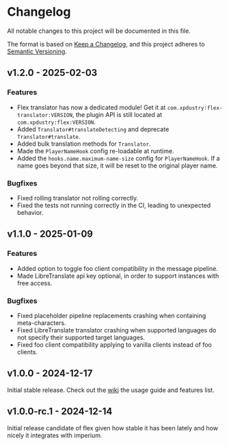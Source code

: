 # Changelog

All notable changes to this project will be documented in this file.

The format is based on [Keep a Changelog](http://keepachangelog.com/),
and this project adheres to [Semantic Versioning](http://semver.org/).

## v1.2.0 - 2025-02-03

### Features

- Flex translator has now a dedicated module! Get it at `com.xpdustry:flex-translator:VERSION`,
  the plugin API is still located at `com.xpdustry:flex:VERSION`.
- Added `Translator#translateDetecting` and deprecate `Translator#translate`.
- Added bulk translation methods for `Translator`.
- Made the `PlayerNameHook` config re-loadable at runtime.
- Added the `hooks.name.maximum-name-size` config for `PlayerNameHook`.
  If a name goes beyond that size, it will be reset to the original player name.

### Bugfixes

- Fixed rolling translator not rolling correctly.
- Fixed the tests not running correctly in the CI, leading to unexpected behavior.

## v1.1.0 - 2025-01-09

### Features

- Added option to toggle foo client compatibility in the message pipeline.
- Made LibreTranslate api key optional, in order to support instances with free access.

### Bugfixes

- Fixed placeholder pipeline replacements crashing when containing meta-characters.
- Fixed LibreTranslate translator crashing when supported languages do not specify their supported target languages.
- Fixed foo client compatibility applying to vanilla clients instead of foo clients.

## v1.0.0 - 2024-12-17

Initial stable release. Check out the [wiki](https://github.com/xpdustry/flex/wiki) the usage guide and features list.

## v1.0.0-rc.1 - 2024-12-14

Initial release candidate of flex given how stable it has been lately and how nicely it integrates with imperium.
